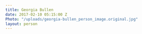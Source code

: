 ```yaml
---
title: Georgia Bullen
date: 2017-02-10 05:15:00 Z
Photo: "/uploads/georgia-bullen_person_image.original.jpg"
layout: person
---
```


